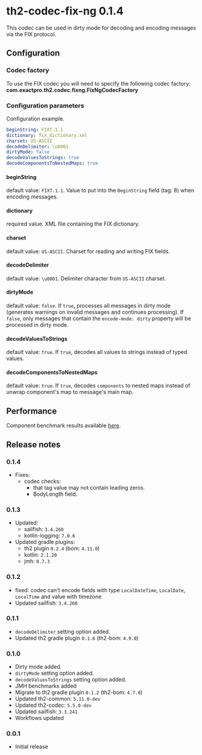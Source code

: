 # th2-codec-fix-ng 0.1.4

This codec can be used in dirty mode for decoding and encoding messages via the FIX protocol.

## Configuration

### Codec factory

To use the FIX codec you will need to specify the following codec factory:
**com.exactpro.th2.codec.fixng.FixNgCodecFactory**

### Configuration parameters
Configuration example.
```yaml
beginString: FIXT.1.1
dictionary: fix_dictionary.xml
charset: US-ASCII
decodeDelimiter: \u0001
dirtyMode: false
decodeValuesToStrings: true
decodeComponentsToNestedMaps: true
```

#### beginString
default value: `FIXT.1.1`. Value to put into the `BeginString` field (tag: 8) when encoding messages.

#### dictionary
required value. XML file containing the FIX dictionary.

#### charset
default value: `US-ASCII`. Charset for reading and writing FIX fields.

#### decodeDelimiter
default value: `\u0001`. Delimiter character from `US-ASCII` charset.

#### dirtyMode
default value: `false`. If `true`, processes all messages in dirty mode (generates warnings on invalid messages and continues processing). If `false`, only messages that contain the `encode-mode: dirty` property will be processed in dirty mode.

#### decodeValuesToStrings
default value: `true`. If `true`, decodes all values to strings instead of typed values.

#### decodeComponentsToNestedMaps
default value: `true`. If `true`, decodes `components` to nested maps instead of unwrap component's map to message's main map.

## Performance
Component benchmark results available [here](docs/benchmarks/jmh-benchmark.md).

## Release notes

### 0.1.4

* Fixes: 
  * codec checks:
    * that tag value may not contain leading zeros.
    * BodyLength field.

### 0.1.3
+ Updated:
  + sailfish: `3.4.260`
  + kotlin-logging: `7.0.6`
+ Updated gradle plugins:
  + th2 plugin `0.2.4` (bom: `4.11.0`)
  + kotlin: `2.1.20`
  + jmh: `0.7.3`

### 0.1.2
  + fixed: codec can't encode fields with type `LocalDateTime`, `LocalDate`, `LocalTime` and value with timezone 
  + Updated sailfish: `3.4.260`

### 0.1.1
  + `decodeDelimiter` setting option added.
  + Updated th2 gradle plugin `0.1.6` (th2-bom: `4.9.0`)

### 0.1.0
  + Dirty mode added. 
  + `dirtyMode` setting option added.
  + `decodeValuesToStrings` setting option added.
  + JMH benchmarks added
  + Migrate to th2 gradle plugin `0.1.2` (th2-bom: `4.7.0`)
  + Updated th2-common: `5.11.0-dev`
  + Updated th2-codec: `5.5.0-dev`
  + Updated sailfish: `3.3.241`
  + Workflows updated

### 0.0.1
  + Initial release